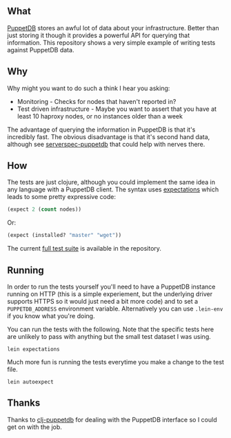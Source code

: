 ## What

[PuppetDB](https://docs.puppetlabs.com/puppetdb/) stores an awful lot of
data about your infrastructure. Better than just storing it though it
provides a powerful API for querying that information. This repository
shows a very simple example of writing tests against PuppetDB data.

## Why

Why might you want to do such a think I hear you asking:

* Monitoring - Checks for nodes that haven't reported in?
* Test driven infrastructure - Maybe you want to assert that you have at
  least 10 haproxy nodes, or no instances older than a week

The advantage of querying the information in PuppetDB is that it's
incredibly fast. The obvious disadvantage is that it's second hand data,
although see
[serverspec-puppetdb](https://github.com/garethr/serverspec-puppetdb)
that could help with nerves there.

## How

The tests are just clojure, although you could implement the same idea
in any language with a PuppetDB client. The syntax uses
[expectations](http://jayfields.com/expectations/) which leads to some
pretty expressive code:

```clojure
(expect 2 (count nodes))
```

Or:

```clojure
(expect (installed? "master" "wget"))
```

The current [full test
suite](https://github.com/garethr/puppetdb-expect/blob/master/test/puppetdb_expect/test.clj)
is available in the repository.

## Running

In order to run the tests yourself you'll need to have a PuppetDB
instance running on HTTP (this is a simple experiement, but the
underlying driver supports HTTPS so it would just need a bit more code)
and to set a `PUPPETDB_ADDRESS` environment variable. Alternatively you
can use `.lein-env` if you know what you're doing.

You can run the tests with the following. Note that the specific tests
here are unlikely to pass with anything but the small test dataset I
was using.

    lein expectations

Much more fun is running the tests everytime you make a change to the
test file.

    lein autoexpect

## Thanks

Thanks to [clj-puppetdb](https://github.com/holguinj/clj-puppetdb) for
dealing with the PuppetDB interface so I could get on with the job.
